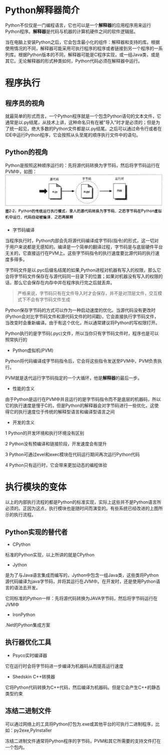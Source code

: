 #  Python解释器简介

Python不仅仅是一门编程语言，它也可以是一个**解释器**的应用程序用来运行Python程序。**解释器**是代码与机器的计算机硬件之间的软件逻辑层。

当在电脑上安装Python之后，它会包含最小化的组件：解释器和支持的库。根据使用情况的不同，解释器可能采用可执行程序的程序或者链接到另一个程序的一系列库。根据Python版本的不同，解释器可能是C程序实现，或一组Java类，或是其它。无论解释器的形式种类如何，Python代码必须在解释器中运行。

# 程序执行

## 程序员的视角

就最简单的形式而言，一个Python程序就是一个包含Python语句的文本文件，它通常是以.py结尾，从技术上讲，这种命名只有在被"导入"时才是必须的；但是为了统一起见，绝大多数的Python文件都是以.py结尾。之后可以通过命令行或者在IDE中运行Python程序，它会按照从头至尾的顺序执行文件中的语句。

## Python的视角

Python是按照这种顺序运行的：先将源代码转换为字节码，然后将字节码运行在PVM中，如图：
![import this](static/img/2_1_Python代码执行.png)

* 字节码编译

当程序执行时，Python内部会先将源代码编译成字节码(指令)的形式，这一切对于用户来说都是无感知的。编译是一个简单的翻译过程，字节码是与底层硬件平台无关的，它直接运行在PVM上。这些字节码指令的执行速度要比源代码的执行速度多得多。

字节码文件是以.pyc后缀名结尾的如果,Python进程对机器有写入的权限，那么它会将字节码文件保存在与源代码同一目录下的位置；如果对机器没有写入的权限的话，那么它会保存在内存中并在程序执行完之后就丢弃。

> 严格来说，字节码只有在文件导入时才会保存，并不是对顶层文件，交互模式下不会有字节码文件生成

Python保存字节码的方式可以作为一种启动速度的优化。当源代码没有更改时(Python会对比字节码文件和源代码文件的时间戳)，它会直接执行字节码文件，当改变时会重新编译。由于有这个优化，所以通常建议将Python的写权限打开。

Python执行的是字节码(.pyc)文件，所以当你只有字节码文件时，程序也是可以照常执行的

* Python虚拟机(PVM)

Python将代码编译成字节码指令后，它会将这些指令发送至PVM中，PVM负责执行。

PVM就是迭代运行字节码指定的一个大循环，他是**解释器**的最后一步。

* 性能的含义

由于Python是运行在PVM中并且运行的是字节码指令而不是底层的机器码，所以它的执行速度是慢于C的，但是Python的解释器会对字节码进行一些优化，这使得它的执行速度位于传统的解释型语言和编译型语言之间

* 开发的含义

1 Python的开发环境和执行环境没有区别

2 Python没有预编译和链接阶段，开发速度会有提升

3 Python可通过evel和exec模块在代码运行期间再次运行Python代码

4 Python只有运行时，它会带来更加动态的编程体验

# 执行模块的变体

以上的内部执行流程的都是Python的标准实现，实际上这些并不是Python语言所必须的。正因为这点，执行模块也是随时间而演变的。有些系统已经改进的上图所示的执行流程。

## Python实现的替代者

* CPython

标准的Python实现，以上所讲的就是CPython

* Jython

是为了与Java语言集成而编写的，Jython中包含一组Java类，这些类将Python源代码编译为java字节码，并将其运行在JVM中。在开发时，还是使用Python语言的语法去开发。

它同标准的Python一样：先将源代码转换为JAVA字节码，然后将字节码运行在JVM中

* IronPython

.Net的Python集成方案

## 执行器优化工具

* Psyco实时编译器

它在运行时会将字节码进一步编译为机器码从而提高运行速度

* Shedskin C++转换器

它将Python代码转换为C++代码，然后编译为机器码。但是它会产生C++的静态类型约束

## 冻结二进制文件

可以通过网络上的工具将Python打包为.exe或其他平台的可执行二进制程序，比如：py2exe,PyInstaller

冻结二进制文件通常将Python程序的字节码，PVM和其它所需要的支持文件打在一个包内。







